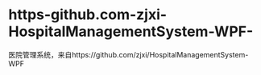 # https-github.com-zjxi-HospitalManagementSystem-WPF-
医院管理系统，来自https://github.com/zjxi/HospitalManagementSystem-WPF
